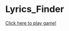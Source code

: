 # Lyrics_Finder
<!DOCTYPE html>
<html>
<head>
    <!-- Information about the page -->
    <!--This is the comment tag-->
     
    
</head>
 
<body>
    <!--Contents of the webpage-->
  <a href="<!DOCTYPE html>
<html>
<head>
    <!-- Information about the page -->
    <!--This is the comment tag-->
     
    
</head>
 
<body>
    <!--Contents of the webpage-->
  <a href="https://html-css-js.com/?html=%3C!DOCTYPE%20html%3E%0A%3Chtml%3E%0A%20%20%3Chead%3E%0A%20%20%20%20%3Ctitle%3ELyrics%20Finder%3C/title%3E%0A%20%20%20%20%3Clink%20rel=%22stylesheet%22%20href=%22Singtheright.css%22%20/%3E%0A%20%20%20%20%3Cmeta%20charset=%22UTF-8%22%20/%3E%0A%20%20%20%20%3Cmeta%20name=%22viewport%22%20content=%22wi$*$dth=device-wi$*$dth,%20initial-scale=1.0%22%20/%3E%0A%20%20%3C/head%3E%0A%20%20%3Cbody%3E%0A%20%20%20%20%3Cdiv%20class=%22imgContainer%22%3E%0A%20%20%20%20%20%20%3Ch1%20class=%22first%22%3E%0A%20%20%20%20%20%20%20%20S%0A%20%20%20%20%20%20%20%20%3Ch3%20class=%22second%22%3Eing%20The%20Right...%3C/h3%3E%0A%20%20%20%20%20%20%3C/h1%3E%0A%20%20%20%20%20%20%3Cdiv%20class=%22mainContent%22%3E%0A%20%20%20%20%20%20%20%20%3Cdiv%20class=%22subHead%22%3ELyricsSearch%3C/div%3E%0A%20%20%20%20%20%20%20%20%3Clabel%20class=%22label%22%3E%0A%20%20%20%20%20%20%20%20%20%20%3Cinput%0A%20%20%20%20%20%20%20%20%20%20%20%20class=%22searchBar%22%0A%20%20%20%20%20%20%20%20%20%20%20%20i$*$d=%22inputTerm%22%0A%20%20%20%20%20%20%20%20%20%20%20%20type=%22text%22%0A%20%20%20%20%20%20%20%20%20%20%20%20placeholder=%22Enter%20artist%20or%20song%20name...%22%0A%20%20%20%20%20%20%20%20%20%20/%3E%0A%20%20%20%20%20%20%20%20%20%20%3Cbutton%20class=%22search%22%20onclick=%22callSearchSong()%22%3ESearch%3C/button%3E%0A%20%20%20%20%20%20%20%20%3C/label%3E%0A%20%20%20%20%20%20%3C/div%3E%0A%20%20%20%20%3C/div%3E%0A%20%20%20%20%3Cdiv%0A%20%20%20%20%20%20style=%22%0A%20%20%20%20%20%20%20%20display:%20flex;%0A%20%20%20%20%20%20%20%20flex-direction:%20column;%0A%20%20%20%20%20%20%20%20align-items:%20center;%0A%20%20%20%20%20%20%20%20text-align:%20center;%0A%20%20%20%20%20%20%22%0A%20%20%20%20%3E%0A%20%20%20%20%20%20%3Cdiv%20i$*$d=%22result%22%3EResult%20will%20be%20displayed%20here%3C/div%3E%0A%20%20%20%20%3C/div%3E%0A%20%20%20%20%3Cdiv%20style=%22display:%20flex;%20justify-content:%20center;%20margin:%2010px%22%3E%0A%20%20%20%20%20%20%3Cdiv%20i$*$d=%22more%22%20class=%22container%20centered%22%3E%3C/div%3E%0A%20%20%20%20%3C/div%3E%0A%20%20%3C/body%3E%0A%20%20%3Cscript%20defer%20src=%22Singtheright.js%22%3E%3C/script%3E%0A%3C/html%3E&css=*%20%7B%0A%20%20box-sizing:%20border-box;%0A%7D%0Abody%20%7B%0A%20%20background-color:%20white;%0A%20%20margin:%200;%0A%7D%0A.imgContainer%20%7B%0A%20%20background-image:%20url(https://42796r1ctbz645bo223zkcdl-wpengine.netdna-ssl.com/wp-content/uploads/2016/07/1260x485-bass-guitar-1281x612.jpg);%0A%20%20background-repeat:%20no-repeat;%0A%20%20background-size:%20cover;%0A%20%20/*%20background-position:%20center;%20*/%0A%20%20padding:%2030px%200;%0A%20%20position:%20relative;%0A%20%20box-shadow:%208px%204px%2060px%20rgb(26,%2025,%2025)%20inset;%0A%20%20wi$*$dth:%20100%25;%0A%7D%0A.first%20%7B%0A%20%20font-size:%2080px;%0A%20%20display:%20inline-block;%0A%20%20margin-left:%204%25;%0A%20%20margin-top:%20-1%25;%0A%20%20letter-spacing:%200.3rem;%0A%20%20color:%20rgb(45,%20143,%2088);%0A%20%20text-shadow:%201px%201px%202px%20black,%200%200%205px%20rgb(17,%2017,%2017),%200%200%2010px%20darkblue;%0A%7D%0A.second%20%7B%0A%20%20color:%20rgb(170,%20156,%20156);%0A%20%20font-size:%2035px;%0A%20%20letter-spacing:%200.2rem;%0A%20%20display:%20inline-block;%0A%20%20font-family:%20Arial,%20Helvetica,%20sans-serif;%0A%20%20text-shadow:%201px%201px%202px%20black,%200%200%205px%20rgb(15,%2015,%2015),%200%200%2010px%20darkblue;%0A%7D%0A%0A.mainContent%20%7B%0A%20%20display:%20flex;%0A%20%20flex-direction:%20column;%0A%20%20justify-content:%20center;%0A%20%20align-items:%20center;%0A%7D%0A%0A.subHead%20%7B%0A%20%20position:%20relative;%0A%20%20font-family:%20Arial,%20Helvetica,%20sans-serif;%0A%20%20font-weight:%20bold;%0A%20%20font-size:%2035px;%0A%20%20color:%20rgb(225,%20215,%20121);%0A%20%20margin-bottom:%2015px;%0A%20%20bottom:%208px;%0A%7D%0A@media%20screen%20and%20(max-wi$*$dth:%201400px)%20%7B%0A%20%20.subHead%20%7B%0A%20%20%20%20color:%20black;%0A%20%20%20%20background-color:%20rgb(227,%20178,%2065);%0A%20%20%20%20border:%201px%20soli$*$d%20rgb(227,%20178,%2065);%0A%20%20%20%20border-radius:%2010px;%0A%20%20%7D%0A%7D%0A@media%20screen%20and%20(max-wi$*$dth:%20635px)%20%7B%0A%20%20.subHead%20%7B%0A%20%20%20%20color:%20rgb(225,%20215,%20121);%0A%20%20%20%20background-color:%20transparent;%0A%20%20%7D%0A%7D%0A.label%20%7B%0A%20%20position:%20relative;%0A%20%20wi$*$dth:%20500px;%0A%20%20max-wi$*$dth:%20100%25;%0A%7D%0Alabel%20input%20%7B%0A%20%20padding:%2015px%2030px;%0A%20%20border-radius:%2050px;%0A%20%20font-size:%2016px;%0A%20%20wi$*$dth:%20100%25;%0A%7D%0Alabel%20button%20%7B%0A%20%20position:%20absolute;%0A%20%20top:%203px;%0A%20%20right:%204px;%0A%20%20cursor:%20pointer;%0A%20%20padding:%2014px%2030px;%0A%20%20border-radius:%2050px;%0A%20%20background-color:%20coral;%0A%20%20font-family:%20Arial,%20Helvetica,%20sans-serif;%0A%20%20color:%20white;%0A%20%20font-size:%2016px;%0A%20%20border:%200;%0A%7D%0A#result%20%7B%0A%20%20font-size:%201.1rem;%0A%20%20wi$*$dth:%20500px;%0A%20%20max-wi$*$dth:%20100%25;%0A%20%20background-color:%20rgb(216,%20221,%20216);%0A%7D%0A%0Ali%20%7B%0A%20%20padding:%205px;%0A%20%20list-style:%20none;%0A%20%20display:%20flex;%0A%20%20justify-content:%20space-between;%0A%20%20margin-left:%20-38px;%0A%7D%0A.btn%20%7B%0A%20%20background-color:%20rgb(96,%2096,%20128);%0A%20%20border:%201px%20soli$*$d%20black;%0A%20%20border-radius:%209px;%0A%20%20cursor:%20pointer;%0A%20%20color:%20white;%0A%7D%0A.page%20%7B%0A%20%20height:%2023px;%0A%20%20wi$*$dth:%2070px;%0A%7D%0A%09%20%20&js=const%20searchedTerm%20=%20%5B%5D;%0Aconst%20apiUrl%20=%20%22https://api.lyrics.ovh%22;%0Aconst%20result%20=%20document.getElementById(%22result%22);%0Aconst%20more%20=%20document.getElementById(%22more%22);%0A%0Adocument.addEventListener(%22keypress%22,%20(e)%20=%3E%20%7B%0A%20%20if%20(e.code%20===%20%22Enter%22)%20%7B%0A%20%20%20%20console.log(%22enter%22);%0A%20%20%20%20callSearchSong();%0A%20%20%7D%0A%7D);%0Aconst%20callSearchSong%20=%20()%20=%3E%20%7B%0A%20%20const%20inputElement%20=%20document.getElementById(%22inputTerm%22);%0A%20%20const%20term%20=%20inputElement.value;%0A%20%20if%20(term)%20%7B%0A%20%20%20%20searchSongs(term);%0A%20%20%7D%20else%20%7B%0A%20%20%20%20alert(%22Please%20type%20in%20a%20search%20term%22);%0A%20%20%7D%0A%7D;%0Aasync%20function%20searchSongs(term)%20%7B%0A%20%20const%20res%20=%20await%20fetch(%60$%7BapiUrl%7D/suggest/$%7Bterm%7D%60);%0A%20%20const%20data%20=%20await%20res.json();%0A%20%20showData(data);%0A%20%20console.log(data);%0A%7D%0Afunction%20showData(data)%20%7B%0A%20%20if%20(data.data.length%20===%200)%20%7B%0A%20%20%20%20alert(%22Enter%20another%20song%22);%0A%20%20%7D%20else%20%7B%0A%20%20%20%20result.innerHTML%20=%20%60%0A%20%20%20%20%3Cul%20class=%22songs%22%3E%0A%20%20%20%20%20%20$%7Bdata.data%0A%20%20%20%20%20%20%20%20.map(%0A%20%20%20%20%20%20%20%20%20%20(song)%20=%3E%20%60%3Cli%3E%0A%20%20%20%20%20%20%3Cspan%3E%3Cstrong%3E$%7Bsong.artist.name%7D%3C/strong%3E%20-%20$%7Bsong.title%7D%3C/span%3E%0A%20%20%20%20%20%20%3Cbutton%20class=%22btn%22%20data-artist=%22$%7Bsong.artist.name%7D%22%20data-songtitle=%22$%7Bsong.title%7D%22%3EGet%20Lyrics%3C/button%3E%0A%20%20%20%20%3C/li%3E%60%0A%20%20%20%20%20%20%20%20)%0A%20%20%20%20%20%20%20%20.join(%22%22)%7D%0A%20%20%20%20%3C/ul%3E%0A%20%20%60;%0A%0A%20%20%20%20if%20(data.prev%20%7C%7C%20data.next)%20%7B%0A%20%20%20%20%20%20more.innerHTML%20=%20%60%0A%20%20%20%20%20%20%20%20$%7B%0A%20%20%20%20%20%20%20%20%20%20data.prev%0A%20%20%20%20%20%20%20%20%20%20%20%20?%20%60%3Cbutton%20class=%22btn%20page%22%20onclick=%22getMoreSongs('$%7Bdata.prev%7D')%22%3EPrev%3C/button%3E%60%0A%20%20%20%20%20%20%20%20%20%20%20%20:%20%22%22%0A%20%20%20%20%20%20%20%20%7D%0A%20%20%20%20%20%20%20%20$%7B%0A%20%20%20%20%20%20%20%20%20%20data.next%0A%20%20%20%20%20%20%20%20%20%20%20%20?%20%60%3Cbutton%20class=%22btn%20page%22%20onclick=%22getMoreSongs('$%7Bdata.next%7D')%22%3ENext%3C/button%3E%60%0A%20%20%20%20%20%20%20%20%20%20%20%20:%20%22%22%0A%20%20%20%20%20%20%20%20%7D%0A%20%20%20%20%20%20%60;%0A%20%20%20%20%7D%20else%20%7B%0A%20%20%20%20%20%20more.innerHTML%20=%20%22%22;%0A%20%20%20%20%7D%0A%20%20%7D%0A%7D%0Aasync%20function%20getMoreSongs(url)%20%7B%0A%20%20const%20res%20=%20await%20fetch(%60https://cors-anywhere.herokuapp.com/$%7Burl%7D%60);%0A%20%20const%20data%20=%20await%20res.json();%0A%20%20console.log(data);%0A%20%20showData(data);%0A%7D%0Aasync%20function%20getLyrics(artist,%20songTitle)%20%7B%0A%20%20const%20res%20=%20await%20fetch(%60$%7BapiUrl%7D/v1/$%7Bartist%7D/$%7BsongTitle%7D%60);%0A%20%20const%20data%20=%20await%20res.json();%0A%0A%20%20const%20lyrics%20=%20data.lyrics.replace(/(%5Cr%5Cn%7C%5Cr%7C%5Cn)/g,%20%22%3Cbr%3E%22);%0A%0A%20%20result.innerHTML%20=%20%60%3Ch2%3E%3Cstrong%3E$%7Bartist%7D%3C/strong%3E%20-%20$%7BsongTitle%7D%3C/h2%3E%0A%20%20%20%20%3Cspan%3E$%7Blyrics%7D%3C/span%3E%60;%0A%0A%20%20more.innerHTML%20=%20%22%22;%0A%7D%0A%0Aresult.addEventListener(%22click%22,%20(e)%20=%3E%20%7B%0A%20%20const%20clickedEl%20=%20e.target;%0A%20%20if%20(clickedEl.tagName%20===%20%22BUTTON%22)%20%7B%0A%20%20%20%20const%20artist%20=%20clickedEl.getAttribute(%22data-artist%22);%0A%20%20%20%20const%20songTitle%20=%20clickedEl.getAttribute(%22data-songtitle%22);%0A%20%20%20%20getLyrics(artist,%20songTitle);%0A%20%20%7D%0A%7D);">Click here to play game!</a>
</body>
 
 
</html>
